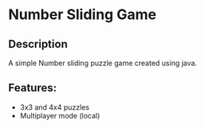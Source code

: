 # Number Sliding Game

## Description
A simple Number sliding puzzle game created using java.

## Features:
- 3x3 and 4x4 puzzles
- Multiplayer mode (local)
